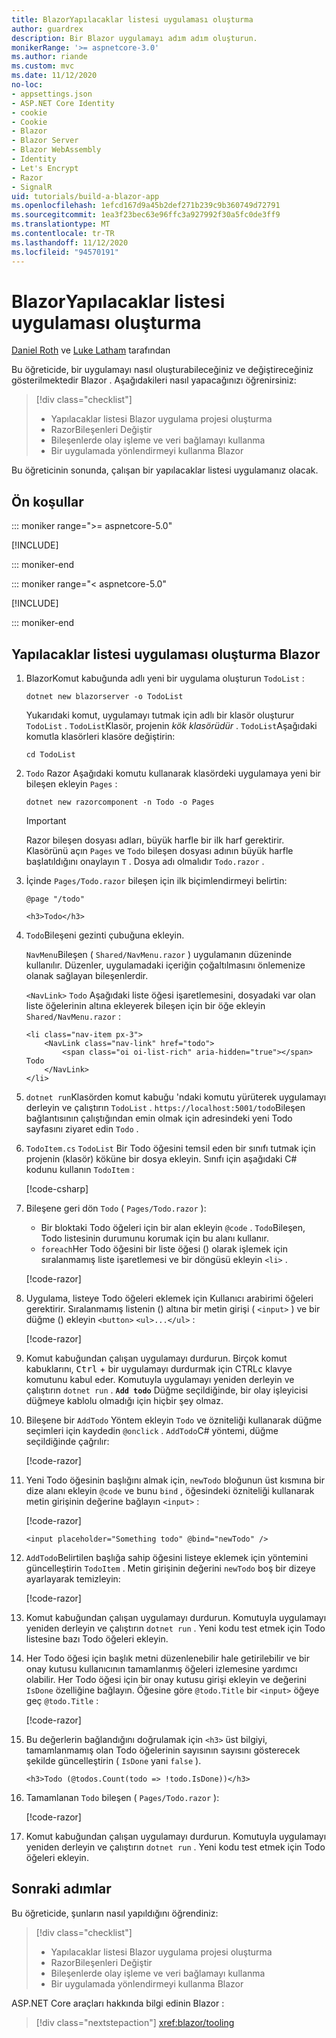 ```yaml
---
title: BlazorYapılacaklar listesi uygulaması oluşturma
author: guardrex
description: Bir Blazor uygulamayı adım adım oluşturun.
monikerRange: '>= aspnetcore-3.0'
ms.author: riande
ms.custom: mvc
ms.date: 11/12/2020
no-loc:
- appsettings.json
- ASP.NET Core Identity
- cookie
- Cookie
- Blazor
- Blazor Server
- Blazor WebAssembly
- Identity
- Let's Encrypt
- Razor
- SignalR
uid: tutorials/build-a-blazor-app
ms.openlocfilehash: 1efcd167d9a45b2def271b239c9b360749d72791
ms.sourcegitcommit: 1ea3f23bec63e96ffc3a927992f30a5fc0de3ff9
ms.translationtype: MT
ms.contentlocale: tr-TR
ms.lasthandoff: 11/12/2020
ms.locfileid: "94570191"
---
```

# <a name="build-a-no-locblazor-todo-list-app"></a>BlazorYapılacaklar listesi uygulaması oluşturma

[Daniel Roth](https://github.com/danroth27) ve [Luke Latham](https://github.com/guardrex) tarafından

Bu öğreticide, bir uygulamayı nasıl oluşturabileceğiniz ve değiştireceğiniz gösterilmektedir Blazor . Aşağıdakileri nasıl yapacağınızı öğrenirsiniz:

> [!div class="checklist"]
> * Yapılacaklar listesi Blazor uygulama projesi oluşturma
> * RazorBileşenleri Değiştir
> * Bileşenlerde olay işleme ve veri bağlamayı kullanma
> * Bir uygulamada yönlendirmeyi kullanma Blazor

Bu öğreticinin sonunda, çalışan bir yapılacaklar listesi uygulamanız olacak.

## <a name="prerequisites"></a>Ön koşullar

::: moniker range=">= aspnetcore-5.0"

[!INCLUDE[](~/includes/5.0-SDK.md)]

::: moniker-end

::: moniker range="< aspnetcore-5.0"

[!INCLUDE[](~/includes/3.1-SDK.md)]

::: moniker-end

## <a name="create-a-todo-list-no-locblazor-app"></a>Yapılacaklar listesi uygulaması oluşturma Blazor

1. BlazorKomut kabuğunda adlı yeni bir uygulama oluşturun `TodoList` :

   ```dotnetcli
   dotnet new blazorserver -o TodoList
   ```

   Yukarıdaki komut, uygulamayı tutmak için adlı bir klasör oluşturur `TodoList` . `TodoList`Klasör, projenin *kök klasörüdür* . `TodoList`Aşağıdaki komutla klasörleri klasöre değiştirin:

   ```dotnetcli
   cd TodoList
   ```

1. `Todo` Razor Aşağıdaki komutu kullanarak klasördeki uygulamaya yeni bir bileşen ekleyin `Pages` :

   ```dotnetcli
   dotnet new razorcomponent -n Todo -o Pages
   ```

   > [!IMPORTANT]
   > Razor bileşen dosyası adları, büyük harfle bir ilk harf gerektirir. Klasörünü açın `Pages` ve `Todo` bileşen dosyası adının büyük harfle başlatıldığını onaylayın `T` . Dosya adı olmalıdır `Todo.razor` .

1. İçinde `Pages/Todo.razor` bileşen için ilk biçimlendirmeyi belirtin:

   ```razor
   @page "/todo"

   <h3>Todo</h3>
   ```

1. `Todo`Bileşeni gezinti çubuğuna ekleyin.

   `NavMenu`Bileşen ( `Shared/NavMenu.razor` ) uygulamanın düzeninde kullanılır. Düzenler, uygulamadaki içeriğin çoğaltılmasını önlemenize olanak sağlayan bileşenlerdir.

   `<NavLink>` `Todo` Aşağıdaki liste öğesi işaretlemesini, dosyadaki var olan liste öğelerinin altına ekleyerek bileşen için bir öğe ekleyin `Shared/NavMenu.razor` :

   ```razor
   <li class="nav-item px-3">
       <NavLink class="nav-link" href="todo">
           <span class="oi oi-list-rich" aria-hidden="true"></span> Todo
       </NavLink>
   </li>
   ```

1. `dotnet run`Klasörden komut kabuğu 'ndaki komutu yürüterek uygulamayı derleyin ve çalıştırın `TodoList` . `https://localhost:5001/todo`Bileşen bağlantısının çalıştığından emin olmak için adresindeki yeni Todo sayfasını ziyaret edin `Todo` .

1. `TodoItem.cs` `TodoList` Bir Todo öğesini temsil eden bir sınıfı tutmak için projenin (klasör) köküne bir dosya ekleyin. Sınıfı için aşağıdaki C# kodunu kullanın `TodoItem` :

   [!code-csharp[](build-a-blazor-app/samples_snapshot/TodoItem.cs)]

1. Bileşene geri dön `Todo` ( `Pages/Todo.razor` ):

   * Bir bloktaki Todo öğeleri için bir alan ekleyin `@code` . `Todo`Bileşen, Todo listesinin durumunu korumak için bu alanı kullanır.
   * `foreach`Her Todo öğesini bir liste öğesi () olarak işlemek için sıralanmamış liste işaretlemesi ve bir döngüsü ekleyin `<li>` .

   [!code-razor[](build-a-blazor-app/samples_snapshot/ToDo2.razor?highlight=5-10,12-14)]

1. Uygulama, listeye Todo öğeleri eklemek için Kullanıcı arabirimi öğeleri gerektirir. Sıralanmamış listenin () altına bir metin girişi ( `<input>` ) ve bir düğme () ekleyin `<button>` `<ul>...</ul>` :

   [!code-razor[](build-a-blazor-app/samples_snapshot/ToDo3.razor?highlight=12-13)]

1. Komut kabuğundan çalışan uygulamayı durdurun. Birçok komut kabuklarını, <kbd>Ctrl</kbd> + bir uygulamayı durdurmak için CTRL<kbd>c</kbd> klavye komutunu kabul eder. Komutuyla uygulamayı yeniden derleyin ve çalıştırın `dotnet run` . **`Add todo`** Düğme seçildiğinde, bir olay işleyicisi düğmeye kablolu olmadığı için hiçbir şey olmaz.

1. Bileşene bir `AddTodo` Yöntem ekleyin `Todo` ve özniteliği kullanarak düğme seçimleri için kaydedin `@onclick` . `AddTodo`C# yöntemi, düğme seçildiğinde çağrılır:

   [!code-razor[](build-a-blazor-app/samples_snapshot/ToDo4.razor?highlight=2,7-10)]

1. Yeni Todo öğesinin başlığını almak için, `newTodo` bloğunun üst kısmına bir dize alanı ekleyin `@code` ve bunu `bind` , öğesindeki özniteliği kullanarak metin girişinin değerine bağlayın `<input>` :

   [!code-razor[](build-a-blazor-app/samples_snapshot/ToDo5.razor?highlight=2)]

   ```razor
   <input placeholder="Something todo" @bind="newTodo" />
   ```

1. `AddTodo`Belirtilen başlığa sahip öğesini listeye eklemek için yöntemini güncelleştirin `TodoItem` . Metin girişinin değerini `newTodo` boş bir dizeye ayarlayarak temizleyin:

   [!code-razor[](build-a-blazor-app/samples_snapshot/ToDo6.razor?highlight=19-26)]

1. Komut kabuğundan çalışan uygulamayı durdurun. Komutuyla uygulamayı yeniden derleyin ve çalıştırın `dotnet run` . Yeni kodu test etmek için Todo listesine bazı Todo öğeleri ekleyin.

1. Her Todo öğesi için başlık metni düzenlenebilir hale getirilebilir ve bir onay kutusu kullanıcının tamamlanmış öğeleri izlemesine yardımcı olabilir. Her Todo öğesi için bir onay kutusu girişi ekleyin ve değerini `IsDone` özelliğine bağlayın. Öğesine göre `@todo.Title` bir `<input>` öğeye geç `@todo.Title` :

   [!code-razor[](build-a-blazor-app/samples_snapshot/ToDo7.razor?highlight=5-6)]

1. Bu değerlerin bağlandığını doğrulamak için `<h3>` üst bilgiyi, tamamlanmamış olan Todo öğelerinin sayısının sayısını gösterecek şekilde güncelleştirin ( `IsDone` yani `false` ).

   ```razor
   <h3>Todo (@todos.Count(todo => !todo.IsDone))</h3>
   ```

1. Tamamlanan `Todo` bileşen ( `Pages/Todo.razor` ):

   [!code-razor[](build-a-blazor-app/samples_snapshot/Todo1.razor)]

1. Komut kabuğundan çalışan uygulamayı durdurun. Komutuyla uygulamayı yeniden derleyin ve çalıştırın `dotnet run` . Yeni kodu test etmek için Todo öğeleri ekleyin.

## <a name="next-steps"></a>Sonraki adımlar

Bu öğreticide, şunların nasıl yapıldığını öğrendiniz:

> [!div class="checklist"]
> * Yapılacaklar listesi Blazor uygulama projesi oluşturma
> * RazorBileşenleri Değiştir
> * Bileşenlerde olay işleme ve veri bağlamayı kullanma
> * Bir uygulamada yönlendirmeyi kullanma Blazor

ASP.NET Core araçları hakkında bilgi edinin Blazor :

> [!div class="nextstepaction"]
> <xref:blazor/tooling>
